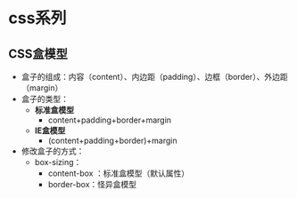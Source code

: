 # css系列

## CSS盒模型

- 盒子的组成：内容（content）、内边距（padding）、边框（border）、外边距（margin）
- 盒子的类型：
  - **标准盒模型**
    - content+padding+border+margin
  - **IE盒模型**
    - (content+padding+border)+margin
- 修改盒子的方式：
  - box-sizing：
    - content-box ：标准盒模型（默认属性）
    - border-box：怪异盒模型

